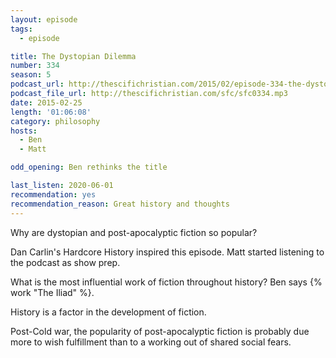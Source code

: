```yaml
---
layout: episode
tags:
  - episode

title: The Dystopian Dilemma
number: 334
season: 5
podcast_url: http://thescifichristian.com/2015/02/episode-334-the-dystopian-dilemma/
podcast_file_url: http://thescifichristian.com/sfc/sfc0334.mp3
date: 2015-02-25
length: '01:06:08'
category: philosophy
hosts:
  - Ben
  - Matt

odd_opening: Ben rethinks the title

last_listen: 2020-06-01
recommendation: yes
recommendation_reason: Great history and thoughts
---
```


Why are dystopian and post-apocalyptic fiction so popular?

Dan Carlin's Hardcore History inspired this episode. Matt started listening to the podcast as show prep.

What is the most influential work of fiction throughout history? Ben says {% work "The Iliad" %}.

History is a factor in the development of fiction.

Post-Cold war, the popularity of post-apocalyptic fiction is probably due more to wish fulfillment than to a working out of shared social fears.